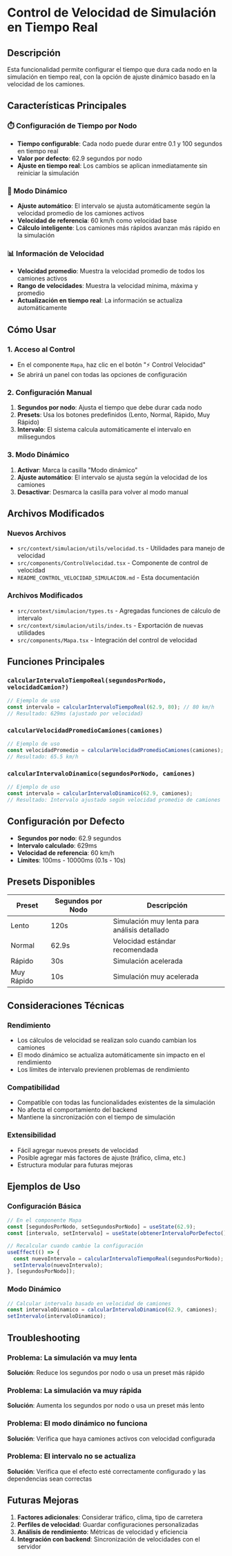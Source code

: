 # Control de Velocidad de Simulación en Tiempo Real

## Descripción

Esta funcionalidad permite configurar el tiempo que dura cada nodo en la simulación en tiempo real, con la opción de ajuste dinámico basado en la velocidad de los camiones.

## Características Principales

### ⏱️ Configuración de Tiempo por Nodo
- **Tiempo configurable**: Cada nodo puede durar entre 0.1 y 100 segundos en tiempo real
- **Valor por defecto**: 62.9 segundos por nodo
- **Ajuste en tiempo real**: Los cambios se aplican inmediatamente sin reiniciar la simulación

### 🚀 Modo Dinámico
- **Ajuste automático**: El intervalo se ajusta automáticamente según la velocidad promedio de los camiones activos
- **Velocidad de referencia**: 60 km/h como velocidad base
- **Cálculo inteligente**: Los camiones más rápidos avanzan más rápido en la simulación

### 📊 Información de Velocidad
- **Velocidad promedio**: Muestra la velocidad promedio de todos los camiones activos
- **Rango de velocidades**: Muestra la velocidad mínima, máxima y promedio
- **Actualización en tiempo real**: La información se actualiza automáticamente

## Cómo Usar

### 1. Acceso al Control
- En el componente `Mapa`, haz clic en el botón "⚡ Control Velocidad"
- Se abrirá un panel con todas las opciones de configuración

### 2. Configuración Manual
1. **Segundos por nodo**: Ajusta el tiempo que debe durar cada nodo
2. **Presets**: Usa los botones predefinidos (Lento, Normal, Rápido, Muy Rápido)
3. **Intervalo**: El sistema calcula automáticamente el intervalo en milisegundos

### 3. Modo Dinámico
1. **Activar**: Marca la casilla "Modo dinámico"
2. **Ajuste automático**: El intervalo se ajusta según la velocidad de los camiones
3. **Desactivar**: Desmarca la casilla para volver al modo manual

## Archivos Modificados

### Nuevos Archivos
- `src/context/simulacion/utils/velocidad.ts` - Utilidades para manejo de velocidad
- `src/components/ControlVelocidad.tsx` - Componente de control de velocidad
- `README_CONTROL_VELOCIDAD_SIMULACION.md` - Esta documentación

### Archivos Modificados
- `src/context/simulacion/types.ts` - Agregadas funciones de cálculo de intervalo
- `src/context/simulacion/utils/index.ts` - Exportación de nuevas utilidades
- `src/components/Mapa.tsx` - Integración del control de velocidad

## Funciones Principales

### `calcularIntervaloTiempoReal(segundosPorNodo, velocidadCamion?)`
```typescript
// Ejemplo de uso
const intervalo = calcularIntervaloTiempoReal(62.9, 80); // 80 km/h
// Resultado: 629ms (ajustado por velocidad)
```

### `calcularVelocidadPromedioCamiones(camiones)`
```typescript
// Ejemplo de uso
const velocidadPromedio = calcularVelocidadPromedioCamiones(camiones);
// Resultado: 65.5 km/h
```

### `calcularIntervaloDinamico(segundosPorNodo, camiones)`
```typescript
// Ejemplo de uso
const intervalo = calcularIntervaloDinamico(62.9, camiones);
// Resultado: Intervalo ajustado según velocidad promedio de camiones
```

## Configuración por Defecto

- **Segundos por nodo**: 62.9 segundos
- **Intervalo calculado**: 629ms
- **Velocidad de referencia**: 60 km/h
- **Límites**: 100ms - 10000ms (0.1s - 10s)

## Presets Disponibles

| Preset | Segundos por Nodo | Descripción |
|--------|------------------|-------------|
| Lento | 120s | Simulación muy lenta para análisis detallado |
| Normal | 62.9s | Velocidad estándar recomendada |
| Rápido | 30s | Simulación acelerada |
| Muy Rápido | 10s | Simulación muy acelerada |

## Consideraciones Técnicas

### Rendimiento
- Los cálculos de velocidad se realizan solo cuando cambian los camiones
- El modo dinámico se actualiza automáticamente sin impacto en el rendimiento
- Los límites de intervalo previenen problemas de rendimiento

### Compatibilidad
- Compatible con todas las funcionalidades existentes de la simulación
- No afecta el comportamiento del backend
- Mantiene la sincronización con el tiempo de simulación

### Extensibilidad
- Fácil agregar nuevos presets de velocidad
- Posible agregar más factores de ajuste (tráfico, clima, etc.)
- Estructura modular para futuras mejoras

## Ejemplos de Uso

### Configuración Básica
```typescript
// En el componente Mapa
const [segundosPorNodo, setSegundosPorNodo] = useState(62.9);
const [intervalo, setIntervalo] = useState(obtenerIntervaloPorDefecto());

// Recalcular cuando cambie la configuración
useEffect(() => {
  const nuevoIntervalo = calcularIntervaloTiempoReal(segundosPorNodo);
  setIntervalo(nuevoIntervalo);
}, [segundosPorNodo]);
```

### Modo Dinámico
```typescript
// Calcular intervalo basado en velocidad de camiones
const intervaloDinamico = calcularIntervaloDinamico(62.9, camiones);
setIntervalo(intervaloDinamico);
```

## Troubleshooting

### Problema: La simulación va muy lenta
**Solución**: Reduce los segundos por nodo o usa un preset más rápido

### Problema: La simulación va muy rápida
**Solución**: Aumenta los segundos por nodo o usa un preset más lento

### Problema: El modo dinámico no funciona
**Solución**: Verifica que haya camiones activos con velocidad configurada

### Problema: El intervalo no se actualiza
**Solución**: Verifica que el efecto esté correctamente configurado y las dependencias sean correctas

## Futuras Mejoras

1. **Factores adicionales**: Considerar tráfico, clima, tipo de carretera
2. **Perfiles de velocidad**: Guardar configuraciones personalizadas
3. **Análisis de rendimiento**: Métricas de velocidad y eficiencia
4. **Integración con backend**: Sincronización de velocidades con el servidor 